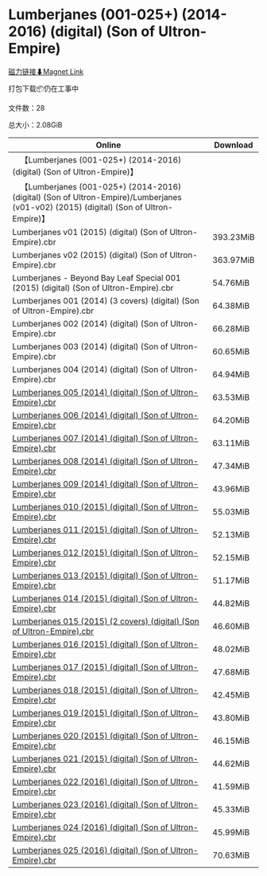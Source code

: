 # Lumberjanes (001-025+) (2014-2016) (digital) (Son of Ultron-Empire)

[磁力链接⬇Magnet Link](magnet:?xt=urn:btih:9a1181e1b35d7606951bd002eefc20d03688ec3d&dn=Lumberjanes%20%28001-025%2B%29%20%282014-2016%29%20%28digital%29%20%28Son%20of%20Ultron-Empire%29)

打包下载📦仍在工事中

文件数：28

总大小：2.08GiB

Online | Download
--- | ---
&emsp;【Lumberjanes (001-025+) (2014-2016) (digital) (Son of Ultron-Empire)】 | 
&emsp;【Lumberjanes (001-025+) (2014-2016) (digital) (Son of Ultron-Empire)/Lumberjanes (v01-v02) (2015) (digital) (Son of Ultron-Empire)】 | 
Lumberjanes v01 (2015) (digital) (Son of Ultron-Empire).cbr | 393.23MiB
Lumberjanes v02 (2015) (digital) (Son of Ultron-Empire).cbr | 363.97MiB
Lumberjanes - Beyond Bay Leaf Special 001 (2015) (digital) (Son of Ultron-Empire).cbr | 54.76MiB
Lumberjanes 001 (2014) (3 covers) (digital) (Son of Ultron-Empire).cbr | 64.38MiB
Lumberjanes 002 (2014) (digital) (Son of Ultron-Empire).cbr | 66.28MiB
Lumberjanes 003 (2014) (digital) (Son of Ultron-Empire).cbr | 60.65MiB
Lumberjanes 004 (2014) (digital) (Son of Ultron-Empire).cbr | 64.94MiB
[Lumberjanes 005 (2014) (digital) (Son of Ultron-Empire).cbr](https://github.com/alicewish/markdown/blob/master/comic/Lumberjanes-005-2014-digital-Son-of-Ultron-Empire-cbr.md) | 63.53MiB
[Lumberjanes 006 (2014) (digital) (Son of Ultron-Empire).cbr](https://github.com/alicewish/markdown/blob/master/comic/Lumberjanes-006-2014-digital-Son-of-Ultron-Empire-cbr.md) | 64.20MiB
[Lumberjanes 007 (2014) (digital) (Son of Ultron-Empire).cbr](https://github.com/alicewish/markdown/blob/master/comic/Lumberjanes-007-2014-digital-Son-of-Ultron-Empire-cbr.md) | 63.11MiB
[Lumberjanes 008 (2014) (digital) (Son of Ultron-Empire).cbr](https://github.com/alicewish/markdown/blob/master/comic/Lumberjanes-008-2014-digital-Son-of-Ultron-Empire-cbr.md) | 47.34MiB
[Lumberjanes 009 (2014) (digital) (Son of Ultron-Empire).cbr](https://github.com/alicewish/markdown/blob/master/comic/Lumberjanes-009-2014-digital-Son-of-Ultron-Empire-cbr.md) | 43.96MiB
[Lumberjanes 010 (2015) (digital) (Son of Ultron-Empire).cbr](https://github.com/alicewish/markdown/blob/master/comic/Lumberjanes-010-2015-digital-Son-of-Ultron-Empire-cbr.md) | 55.03MiB
[Lumberjanes 011 (2015) (digital) (Son of Ultron-Empire).cbr](https://github.com/alicewish/markdown/blob/master/comic/Lumberjanes-011-2015-digital-Son-of-Ultron-Empire-cbr.md) | 52.13MiB
[Lumberjanes 012 (2015) (digital) (Son of Ultron-Empire).cbr](https://github.com/alicewish/markdown/blob/master/comic/Lumberjanes-012-2015-digital-Son-of-Ultron-Empire-cbr.md) | 52.15MiB
[Lumberjanes 013 (2015) (digital) (Son of Ultron-Empire).cbr](https://github.com/alicewish/markdown/blob/master/comic/Lumberjanes-013-2015-digital-Son-of-Ultron-Empire-cbr.md) | 51.17MiB
[Lumberjanes 014 (2015) (digital) (Son of Ultron-Empire).cbr](https://github.com/alicewish/markdown/blob/master/comic/Lumberjanes-014-2015-digital-Son-of-Ultron-Empire-cbr.md) | 44.82MiB
[Lumberjanes 015 (2015) (2 covers) (digital) (Son of Ultron-Empire).cbr](https://github.com/alicewish/markdown/blob/master/comic/Lumberjanes-015-2015-2-covers-digital-Son-of-Ultron-Empire-cbr.md) | 46.60MiB
[Lumberjanes 016 (2015) (digital) (Son of Ultron-Empire).cbr](https://github.com/alicewish/markdown/blob/master/comic/Lumberjanes-016-2015-digital-Son-of-Ultron-Empire-cbr.md) | 48.02MiB
[Lumberjanes 017 (2015) (digital) (Son of Ultron-Empire).cbr](https://github.com/alicewish/markdown/blob/master/comic/Lumberjanes-017-2015-digital-Son-of-Ultron-Empire-cbr.md) | 47.68MiB
[Lumberjanes 018 (2015) (digital) (Son of Ultron-Empire).cbr](https://github.com/alicewish/markdown/blob/master/comic/Lumberjanes-018-2015-digital-Son-of-Ultron-Empire-cbr.md) | 42.45MiB
[Lumberjanes 019 (2015) (digital) (Son of Ultron-Empire).cbr](https://github.com/alicewish/markdown/blob/master/comic/Lumberjanes-019-2015-digital-Son-of-Ultron-Empire-cbr.md) | 43.80MiB
[Lumberjanes 020 (2015) (digital) (Son of Ultron-Empire).cbr](https://github.com/alicewish/markdown/blob/master/comic/Lumberjanes-020-2015-digital-Son-of-Ultron-Empire-cbr.md) | 46.15MiB
[Lumberjanes 021 (2015) (digital) (Son of Ultron-Empire).cbr](https://github.com/alicewish/markdown/blob/master/comic/Lumberjanes-021-2015-digital-Son-of-Ultron-Empire-cbr.md) | 44.62MiB
[Lumberjanes 022 (2016) (digital) (Son of Ultron-Empire).cbr](https://github.com/alicewish/markdown/blob/master/comic/Lumberjanes-022-2016-digital-Son-of-Ultron-Empire-cbr.md) | 41.59MiB
[Lumberjanes 023 (2016) (digital) (Son of Ultron-Empire).cbr](https://github.com/alicewish/markdown/blob/master/comic/Lumberjanes-023-2016-digital-Son-of-Ultron-Empire-cbr.md) | 45.33MiB
[Lumberjanes 024 (2016) (digital) (Son of Ultron-Empire).cbr](https://github.com/alicewish/markdown/blob/master/comic/Lumberjanes-024-2016-digital-Son-of-Ultron-Empire-cbr.md) | 45.99MiB
[Lumberjanes 025 (2016) (digital) (Son of Ultron-Empire).cbr](https://github.com/alicewish/markdown/blob/master/comic/Lumberjanes-025-2016-digital-Son-of-Ultron-Empire-cbr.md) | 70.63MiB